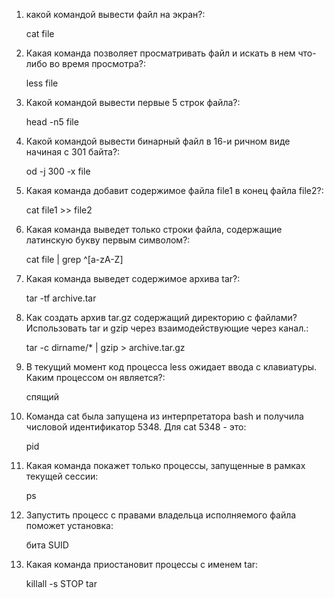 1) какой командой вывести файл на экран?:

	cat file
	
2) Какая команда позволяет просматривать файл и искать в нем что-либо во время просмотра?:

	less file
	
3) Какой командой вывести первые 5 строк файла?:

	head -n5 file
	
4) Какой командой вывести бинарный файл в 16-и ричном виде начиная с 301 байта?:

	od -j 300 -x file
	
5) Какая команда добавит содержимое файла file1 в конец файла file2?:

	cat file1 >> file2
	
6) Какая команда выведет только строки файла, содержащие латинскую букву первым символом?:

	cat file | grep ^[a-zA-Z]
	
7) Какая команда выведет содержимое архива tar?:

	tar -tf archive.tar
	
8) Как создать архив tar.gz содержащий директорию с файлами? Использовать tar и gzip через взаимодействующие через канал.:

	tar -c dirname/* | gzip > archive.tar.gz
	
9) В текущий момент код процесса less ожидает ввода с клавиатуры. Каким процессом он является?:

	спящий
	
10) Команда cat была запущена из интерпретатора bash и получила числовой идентификатор 5348. Для cat 5348 - это:

	pid

11) Какая команда покажет только процессы, запущенные в рамках текущей сессии:

	ps
	
12) Запустить процесс с правами владельца исполняемого файла поможет установка:

	бита SUID
	
13) Какая команда приостановит процессы с именем tar:

	killall -s STOP tar
